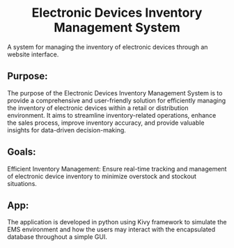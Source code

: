 # <center> Electronic Devices Inventory Management System </center>
A system for managing the inventory of electronic devices through an website interface.

## Purpose:
<p> The purpose of the Electronic Devices Inventory Management System is to provide a comprehensive and user-friendly solution for efficiently managing the inventory of electronic devices within a retail or distribution environment. It aims to streamline inventory-related operations, enhance the sales process, improve inventory accuracy, and provide valuable insights for data-driven decision-making. </p>

## Goals:
<p> Efficient Inventory Management: Ensure real-time tracking and management of electronic device inventory to minimize overstock and stockout situations. </p>

## App:
<p> The application is developed in python using Kivy framework to simulate the EMS environment and how the users may interact with the encapsulated database throughout a simple GUI. </p>